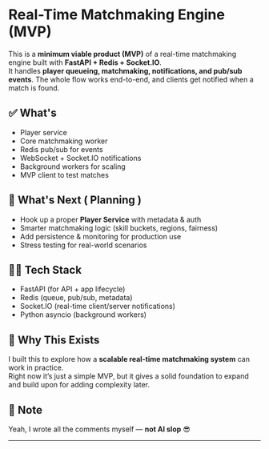# Real-Time Matchmaking Engine (MVP)

This is a **minimum viable product (MVP)** of a real-time matchmaking engine built with **FastAPI + Redis + Socket.IO**.  
It handles **player queueing, matchmaking, notifications, and pub/sub events**. The whole flow works end-to-end, and clients get notified when a match is found.  

## ✅ What's 
- Player service
- Core matchmaking worker  
- Redis pub/sub for events  
- WebSocket + Socket.IO notifications  
- Background workers for scaling  
- MVP client to test matches  

## 🚧 What's Next ( Planning )
- Hook up a proper **Player Service** with metadata & auth  
- Smarter matchmaking logic (skill buckets, regions, fairness)  
- Add persistence & monitoring for production use  
- Stress testing for real-world scenarios  

## 🧑‍💻 Tech Stack
- FastAPI (for API + app lifecycle)  
- Redis (queue, pub/sub, metadata)  
- Socket.IO (real-time client/server notifications)  
- Python asyncio (background workers)  

## 🎯 Why This Exists
I built this to explore how a **scalable real-time matchmaking system** can work in practice.  
Right now it’s just a simple MVP, but it gives a solid foundation to expand and build upon for adding complexity later.


## 📝 Note
Yeah, I wrote all the comments myself — **not AI slop** 😎  

---
